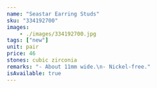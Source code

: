 ```yaml
---
name: "Seastar Earring Studs"
sku: "334192700"
images:
    - ./images/334192700.jpg
tags: ["new"]
unit: pair
price: 46
stones: cubic zirconia
remarks: "- About 11mm wide.\n- Nickel-free."
isAvailable: true
---
```


